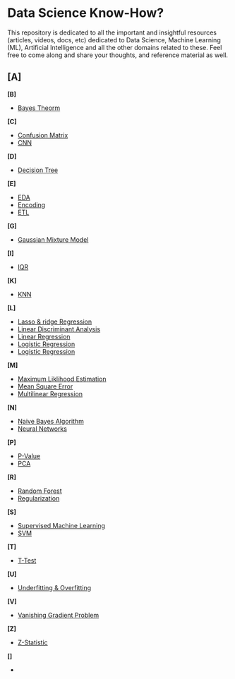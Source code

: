 # Data Science Know-How?
This repository is dedicated to all the important and insightful resources (articles, videos, docs, etc) dedicated to Data Science, Machine Learning (ML), Artificial Intelligence and all the other domains related to these. Feel free to come along and share your thoughts, and reference material as well.

**[A]**
  - 

**[B]**
  - [Bayes Theorm]()

**[C]**
  - [Confusion Matrix]()
  - [CNN]()

**[D]**
  - [Decision Tree]()

**[E]**
  - [EDA]()
  - [Encoding]()
  - [ETL]()

**[G]**
  - [Gaussian Mixture Model](https://towardsdatascience.com/gaussian-mixture-models-explained-6986aaf5a95)

**[I]**
  - [IQR](https://www.statisticshowto.com/probability-and-statistics/interquartile-range/)

**[K]**
  - [KNN](https://www.datacamp.com/tutorial/k-nearest-neighbor-classification-scikit-learn)

**[L]**
  - [Lasso & ridge Regression](https://www.datacamp.com/tutorial/tutorial-lasso-ridge-regression)
  - [Linear Discriminant Analysis](https://towardsdatascience.com/linear-discriminant-analysis-explained-f88be6c1e00b)
  - [Linear Regression]()
  - [Logistic Regression](https://www.datacamp.com/tutorial/logistic-regression-R)
  - [Logistic Regression](https://www.youtube.com/watch?v=L_xBe7MbPwk)
  
**[M]**
  - [Maximum Liklihood Estimation](https://bit.ly/3JFHxGt)
  - [Mean Square Error](https://bit.ly/3wSjYmj)
  - [Multilinear Regression]()

**[N]**
  - [Naive Bayes Algorithm](https://www.kdnuggets.com/2020/06/naive-bayes-algorithm-everything.html)
  - [Neural Networks]()

**[P]**
  - [P-Value](https://www.statisticshowto.com/probability-and-statistics/statistics-definitions/p-value/)
  - [PCA]()

**[R]**
  - [Random Forest]()
  - [Regularization](https://www.statisticshowto.com/regularization/)

**[S]**
  - [Supervised Machine Learning]()
  - [SVM]()

**[T]**
  - [T-Test](https://www.statisticshowto.com/probability-and-statistics/t-test/)

**[U]**
  - [Underfitting & Overfitting](https://towardsdatascience.com/overfitting-and-underfitting-principles-ea8964d9c45c)

**[V]**
  - [Vanishing Gradient Problem]()

**[Z]**
  - [Z-Statistic](https://www.statisticshowto.com/probability-and-statistics/z-score/)



**[]**
  - []()
